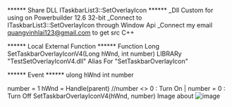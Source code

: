  ****** Share DLL  ITaskbarList3::SetOverlayIcon ******
_Dll Custom for using on Powerbuilder 12.6 32-bit
_Connect to ITaskbarList3::SetOverlayIcon through Window Api
_Connect my email quangvinhlai123@gmail.com to get src C++

****** Local External Function ******
Function Long SetTaskbarOverlayIconV4(Long hWnd, int number) LIBRARy "TestSetOverlayIconV4.dll" Alias For "SetTaskbarOverlayIcon"

****** Event ******
ulong hWnd
int number 

number = 1
hWnd = Handle(parent)
//number <> 0 : Turn On | number = 0 : Turn Off
SetTaskbarOverlayIconV4(hWnd, number)
Image about 
![image](https://github.com/user-attachments/assets/46bee104-b5ea-47db-a3d6-f72fcb482059)
